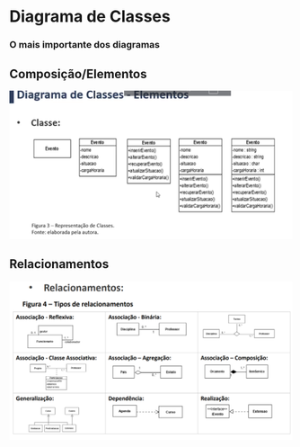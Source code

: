 # Diagrama de Classes
### O mais importante dos diagramas

## Composição/Elementos
![alt text](image.png)

## Relacionamentos
![alt text](image-1.png)

